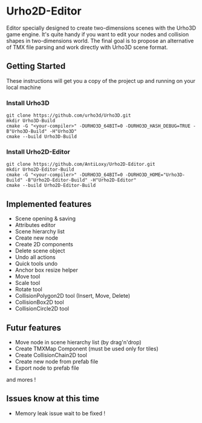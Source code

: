 
# Urho2D-Editor
Editor specially designed to create two-dimensions scenes with the Urho3D game engine.
It's quite handy if you want to edit your nodes and collision shapes in two-dimensions world.
The final goal is to propose an alternative of TMX file parsing and work directly with Urho3D scene format.

## Getting Started
These instructions will get you a copy of the project up and running on your local machine

### Install Urho3D
    git clone https://github.com/urho3d/Urho3D.git
    mkdir Urho3D-Build
    cmake -G "<your-compiler>" -DURHO3D_64BIT=0 -DURHO3D_HASH_DEBUG=TRUE -B"Urho3D-Build" -H"Urho3D"
    cmake --build Urho3D-Build

### Install Urho2D-Editor
    git clone https://github.com/AntiLoxy/Urho2D-Editor.git
    mkdir Urho2D-Editor-Build
    cmake -G "<your-compiler>" -DURHO3D_64BIT=0 -DURHO3D_HOME="Urho3D-Build" -B"Urho2D-Editor-Build" -H"Urho2D-Editor"
    cmake --build Urho2D-Editor-Build

## Implemented features
 - Scene opening & saving
 - Attributes editor
 - Scene hierarchy list
 - Create new node
 - Create 2D components
 - Delete scene object
 - Undo all actions
 - Quick tools undo
 - Anchor box resize helper
 - Move tool
 - Scale tool
 - Rotate tool
 - CollisionPolygon2D tool (Insert, Move, Delete)
 - CollisionBox2D tool
 - CollisionCircle2D tool
 
 ## Futur features
 
 - Move node in scene hierarchy list (by drag'n'drop)
 - Create TMXMap Component (must be used only for tiles)
 - Create CollisionChain2D tool
 - Create new node from prefab file
 - Export node to prefab file

and mores !

## Issues know at this time

 - Memory leak issue wait to be fixed !
